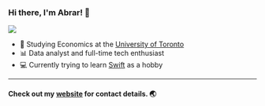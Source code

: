 ### Hi there, I'm Abrar! 👋
![](https://komarev.com/ghpvc/?username=abrarnasir)

- 🏫 Studying Economics at the [University of Toronto](https://www.utoronto.ca)
- 📊 Data analyst and full-time tech enthusiast
- 💻 Currently trying to learn [Swift](https://developer.apple.com/swift/) as a hobby  

---
#### Check out my [website](https://abrarnasir.com) for contact details. 🌏
